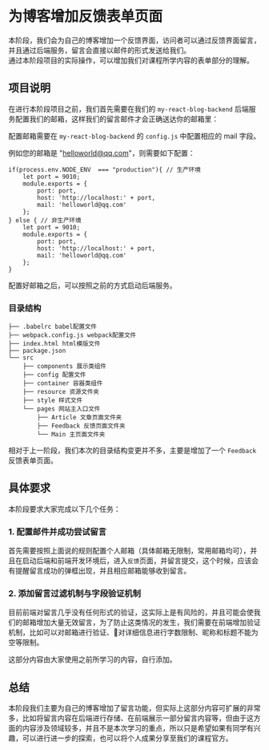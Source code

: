 # 为博客增加反馈表单页面

本阶段，我们会为自己的博客增加一个反馈界面，访问者可以通过反馈界面留言，并且通过后端服务，留言会直接以邮件的形式发送给我们。  
通过本阶段项目的实际操作，可以增加我们对课程所学内容的表单部分的理解。

## 项目说明

在进行本阶段项目之前，我们首先需要在我们的 `my-react-blog-backend` 后端服务配置我们的邮箱，这样我们的留言邮件才会正确送达你的邮箱里：

配置邮箱需要在 `my-react-blog-backend` 的 `config.js` 中配置相应的 mail 字段。

例如您的邮箱是 "helloworld@qq.com"，则需要如下配置：

```
if(process.env.NODE_ENV  === "production"){ // 生产环境
    let port = 9010;
    module.exports = {
        port: port,
        host: 'http://localhost:' + port,
        mail: 'helloworld@qq.com'
    };
} else { // 非生产环境
    let port = 9010;
    module.exports = {
        port: port,
        host: 'http://localhost:' + port,
        mail: 'helloworld@qq.com'
    };
}
```

配置好邮箱之后，可以按照之前的方式启动后端服务。

### 目录结构

```
├── .babelrc babel配置文件
├── webpack.config.js webpack配置文件
├── index.html html模版文件
├── package.json  
└── src
	├── components 展示类组件
	├── config 配置文件
	├── container 容器类组件
	├── resource 资源文件夹
	├── style 样式文件
	└── pages 网站主入口文件
	    ├── Article 文章页面文件夹
	    ├── Feedback 反馈页面文件夹
	    └── Main 主页面文件夹
```

相对于上一阶段，我们本次的目录结构变更并不多，主要是增加了一个 `Feedback` 反馈表单页面。

## 具体要求

本阶段要求大家完成以下几个任务：

### 1. 配置邮件并成功尝试留言

首先需要按照上面说的规则配置个人邮箱（具体邮箱无限制，常用邮箱均可），并且在启动后端和前端开发环境后，进入`反馈`页面，并留言提交，这个时候，应该会有提醒留言成功的弹框出现，并且相应邮箱能够收到留言。

### 2. 添加留言过滤机制与字段验证机制

目前前端对留言几乎没有任何形式的验证，这实际上是有风险的，并且可能会使我们的邮箱增加大量无效留言，为了防止这类情况的发生，我们需要在前端增加验证机制，比如可以对邮箱进行验证、对详细信息进行字数限制、昵称和标题不能为空等限制。

这部分内容由大家使用之前所学习的内容，自行添加。

## 总结

本阶段我们主要为自己的博客增加了留言功能，但实际上这部分内容可扩展的非常多，比如将留言内容在后端进行存储、在前端展示一部分留言内容等，但由于这方面的内容涉及领域较多，并且不是本次学习的重点，所以只是希望如果有同学有兴趣，可以进行进一步的探索，也可以将个人成果分享至我们的课程官方。
